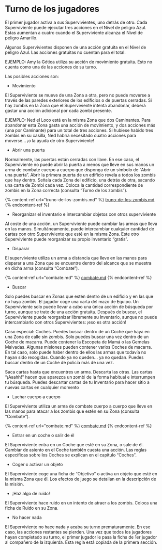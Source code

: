 # Turno de los jugadores

El primer jugador activa a sus Supervivientes, uno detrás de otro. Cada Superviviente puede ejecutar tres acciones en el Nivel de peligro Azul. Estas aumentan a cuatro cuando el Superviviente alcanza el Nivel de peligro Amarillo.&#x20;

Algunos Supervivientes disponen de una acción gratuita en el Nivel de peligro Azul. Las acciones gratuitas no cuentan para el total.

EJEMPLO: Amy la Gótica utiliza su acción de movimiento gratuita. Esto no cuenta como una de las acciones de su turno.

Las posibles acciones son:

* Movimiento

El Superviviente se mueve de una Zona a otra, pero no puede moverse a través de las paredes exteriores de los edificios o de puertas cerradas. Si hay zombis en la Zona que el Superviviente intenta abandonar, deberá gastar una acción adicional por cada zombi presente.

EJEMPLO: Ned el Loco está en la misma Zona que dos Caminantes. Para abandonar esta Zona gasta una acción de movimiento, y dos acciones más (una por Caminante) para un total de tres acciones. Si hubiese habido tres zombis en su casilla, Ned habría necesitado cuatro acciones para moverse… ¡o la ayuda de otro Superviviente!

* Abrir una puerta

Normalmente, las puertas están cerradas con llave. En ese caso, el Superviviente no puede abrir la puerta a menos que lleve en sus manos un arma de combate cuerpo a cuerpo que disponga de un símbolo de “Abrir una puerta”. Abrir la primera puerta de un edificio revela a todos los zombis que hay dentro. Señala cada Zona del edificio, una detrás de otra, sacando una carta de Zombi cada vez. Coloca la cantidad correspondiente de zombis en la Zona correcta (consulta “Turno de los zombis”).

{% content-ref url="truno-de-los-zombis.md" %}
[truno-de-los-zombis.md](truno-de-los-zombis.md)
{% endcontent-ref %}



* Reorganizar el inventario e intercambiar objetos con otros superviviente

Al coste de una acción, un Superviviente puede cambiar las armas que lleva en las manos. Simultáneamente, puede intercambiar cualquier cantidad de cartas con otro Superviviente que esté en la misma Zona. Este otro Superviviente puede reorganizar su propio Inventario “gratis”.

* Disparar

El superviviente utiliza un arma a distancia que lleve en las manos para disparar a una Zona que se encuentre dentro del alcance que se muestra en dicha arma (consulta “Combate”).



{% content-ref url="combate.md" %}
[combate.md](combate.md)
{% endcontent-ref %}



* Buscar

Solo puedes buscar en Zonas que estén dentro de un edificio y en las que no haya zombis. El jugador coge una carta del mazo de Equipo. Un Superviviente solo puede llevar a cabo una única acción de búsqueda por turno, aunque se trate de una acción gratuita. Después de buscar, el Superviviente puede reorganizar libremente su Inventario, aunque no puede intercambiarlo con otros Supervivientes: ¡eso es otra acción!&#x20;

Caso especial: Coches. Puedes buscar dentro de un Coche que haya en una Zona de calle sin zombis. Solo puedes buscar una vez dentro de un Coche de macarra. Puede contener la Escopeta de Mamá o las Gemelas Malvadas. Algunas misiones pueden contener varios Coches de macarra. En tal caso, solo puede haber dentro de ellos las armas que todavía no hayan sido recogidas. Cuando ya no queden… ya no quedan. Puedes buscar dentro de un Coche de policía más de una vez.

Saca cartas hasta que encuentres un arma. Descarta las otras. Las cartas “¡Aaahh!” hacen que aparezca un zombi de la forma habitual e interrumpen tu búsqueda. Puedes descartar cartas de tu Inventario para hacer sitio a nuevas cartas en cualquier momento

* Luchar cuerpo a cuerpo

El Superviviente utiliza un arma de combate cuerpo a cuerpo que lleve en las manos para atacar a los zombis que estén en su Zona (consulta “Combate”).



{% content-ref url="combate.md" %}
[combate.md](combate.md)
{% endcontent-ref %}



* Entrar en un coche o salir de él

El Superviviente entra en un Coche que esté en su Zona, o sale de él. Cambiar de asiento en el Coche también cuesta una acción. Las reglas específicas sobre los Coches se explican en el capítulo “Coches”.

* Coger o activar un objeto

El Superviviente coge una ficha de “Objetivo” o activa un objeto que esté en la misma Zona que él. Los efectos de juego se detallan en la descripción de la misión.

* ¡Haz algo de ruido!

El Superviviente hace ruido en un intento de atraer a los zombis. Coloca una ficha de Ruido en su Zona.

* No hacer nada

El Superviviente no hace nada y acaba su turno prematuramente. En ese caso, las acciones restantes se pierden. Una vez que todos los jugadores hayan completado su turno, el primer jugador le pasa la ficha de 1er jugador al compañero de la izquierda. Esta regla está copiada de la primera sección.


